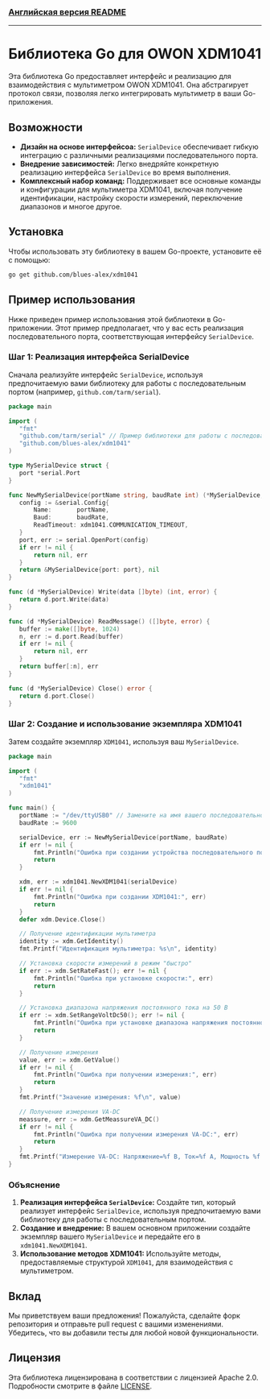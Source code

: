 ### [Английская версия README](./Readme.md)

---

# Библиотека Go для OWON XDM1041

Эта библиотека Go предоставляет интерфейс и реализацию для взаимодействия с мультиметром OWON XDM1041.  Она абстрагирует протокол связи, позволяя легко интегрировать мультиметр в ваши Go-приложения.

## Возможности

- **Дизайн на основе интерфейсоа:** `SerialDevice` обеспечивает гибкую интеграцию с различными реализациями последовательного порта.
- **Внедрение зависимостей:**  Легко внедряйте конкретную реализацию интерфейса `SerialDevice` во время выполнения.
- **Комплексный набор команд:** Поддерживает все основные команды и конфигурации для мультиметра XDM1041, включая получение идентификации, настройку скорости  измерений, переключение диапазонов и многое другое.

## Установка

Чтобы использовать эту библиотеку в вашем Go-проекте, установите её с помощью:

```sh
go get github.com/blues-alex/xdm1041
```

## Пример использования

Ниже приведен пример использования этой библиотеки в Go-приложении.  Этот пример предполагает, что у вас есть реализация последовательного порта, соответствующая интерфейсу `SerialDevice`.

### Шаг 1: Реализация интерфейса SerialDevice

Сначала реализуйте интерфейс `SerialDevice`, используя предпочитаемую вами библиотеку для работы с последовательным портом (например, `github.com/tarm/serial`).

```go
package main

import (
   "fmt"
   "github.com/tarm/serial" // Пример библиотеки для работы с последовательным портом
   "github.com/blues-alex/xdm1041"
)

type MySerialDevice struct {
   port *serial.Port
}

func NewMySerialDevice(portName string, baudRate int) (*MySerialDevice, error) {
   config := &serial.Config{
       Name:       portName,
       Baud:       baudRate,
       ReadTimeout: xdm1041.COMMUNICATION_TIMEOUT,
   }
   port, err := serial.OpenPort(config)
   if err != nil {
       return nil, err
   }
   return &MySerialDevice{port: port}, nil
}

func (d *MySerialDevice) Write(data []byte) (int, error) {
   return d.port.Write(data)
}

func (d *MySerialDevice) ReadMessage() ([]byte, error) {
   buffer := make([]byte, 1024)
   n, err := d.port.Read(buffer)
   if err != nil {
       return nil, err
   }
   return buffer[:n], err
}

func (d *MySerialDevice) Close() error {
   return d.port.Close()
}
```

### Шаг 2: Создание и использование экземпляра XDM1041

Затем создайте экземпляр `XDM1041`, используя ваш `MySerialDevice`.

```go
package main

import (
   "fmt"
   "xdm1041"
)

func main() {
   portName := "/dev/ttyUSB0" // Замените на имя вашего последовательного порта
   baudRate := 9600

   serialDevice, err := NewMySerialDevice(portName, baudRate)
   if err != nil {
       fmt.Println("Ошибка при создании устройства последовательного порта:", err)
       return
   }

   xdm, err := xdm1041.NewXDM1041(serialDevice)
   if err != nil {
       fmt.Println("Ошибка при создании XDM1041:", err)
       return
   }
   defer xdm.Device.Close()

   // Получение идентификации мультиметра
   identity := xdm.GetIdentity()
   fmt.Printf("Идентификация мультиметра: %s\n", identity)

   // Установка скорости измерений в режим "быстро"
   if err := xdm.SetRateFast(); err != nil {
       fmt.Println("Ошибка при установке скорости:", err)
       return
   }

   // Установка диапазона напряжения постоянного тока на 50 В
   if err := xdm.SetRangeVoltDc50(); err != nil {
       fmt.Println("Ошибка при установке диапазона напряжения постоянного тока:", err)
       return
   }

   // Получение измерения
   value, err := xdm.GetValue()
   if err != nil {
       fmt.Println("Ошибка при получении измерения:", err)
       return
   }
   fmt.Printf("Значение измерения: %f\n", value)

   // Получение измерения VA-DC
   meassure, err := xdm.GetMeassureVA_DC()
   if err != nil {
       fmt.Println("Ошибка при получении измерения VA-DC:", err)
       return
   }
   fmt.Printf("Измерение VA-DC: Напряжение=%f В, Ток=%f А, Мощность %f Ватт\n", meassure.VoltageDC, meassure.CurrentDC, meassure.Power())
}
```

### Объяснение

1. **Реализация интерфейса `SerialDevice`:** Создайте тип, который реализует интерфейс `SerialDevice`, используя предпочитаемую вами библиотеку для работы с последовательным портом.
2. **Создание и внедрение:** В вашем основном приложении создайте экземпляр вашего `MySerialDevice` и передайте его в `xdm1041.NewXDM1041`.
3. **Использование методов XDM1041:** Используйте методы, предоставляемые структурой `XDM1041`, для взаимодействия с мультиметром.

## Вклад

Мы приветствуем ваши предложения! Пожалуйста, сделайте форк репозитория и отправьте pull request с вашими изменениями. Убедитесь, что вы добавили тесты для любой новой функциональности.

## Лицензия

Эта библиотека лицензирована в соответствии с лицензией Apache 2.0. Подробности смотрите в файле [LICENSE](./LICENSE).
